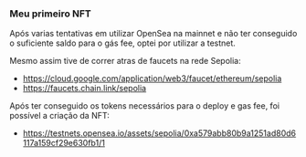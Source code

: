 ### Meu primeiro NFT

Após varias tentativas em utilizar OpenSea na mainnet e não ter conseguido o suficiente saldo para o gás fee,
optei por utilizar a testnet.

Mesmo assim tive de correr atras de faucets na rede Sepolia:
- https://cloud.google.com/application/web3/faucet/ethereum/sepolia
- https://faucets.chain.link/sepolia
  
Após ter conseguido os tokens necessários para o deploy e gas fee, foi possível a criação da NFT:
- https://testnets.opensea.io/assets/sepolia/0xa579abb80b9a1251ad80d6117a159cf29e630fb1/1

